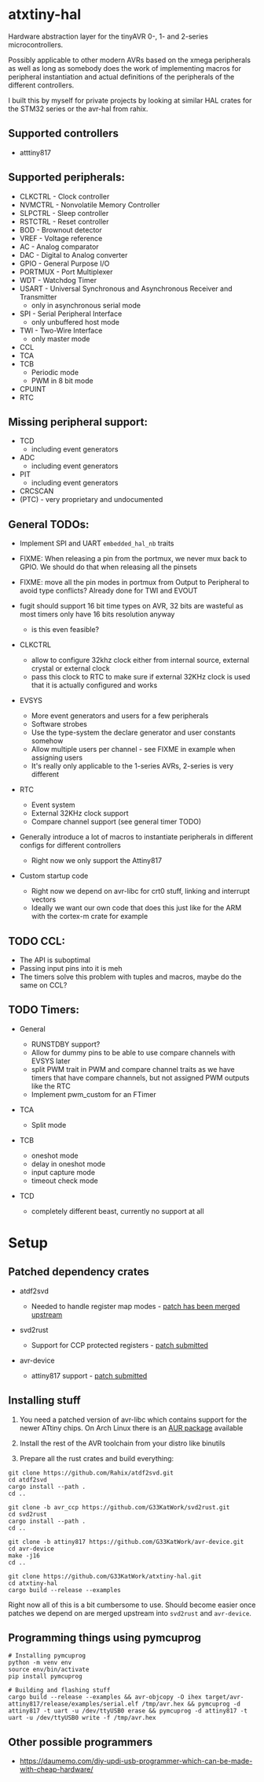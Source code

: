 atxtiny-hal
===========

Hardware abstraction layer for the tinyAVR 0-, 1- and 2-series microcontrollers.

Possibly applicable to other modern AVRs based on the xmega peripherals as well as long as somebody does the work of implementing macros for peripheral instantiation and actual definitions of the peripherals of the different controllers.

I built this by myself for private projects by looking at similar HAL crates for the STM32 series or the avr-hal from rahix.

## Supported controllers

* atttiny817

## Supported peripherals:

* CLKCTRL - Clock controller
* NVMCTRL - Nonvolatile Memory Controller
* SLPCTRL - Sleep controller
* RSTCTRL - Reset controller
* BOD - Brownout detector
* VREF - Voltage reference
* AC - Analog comparator
* DAC - Digital to Analog converter
* GPIO - General Purpose I/O
* PORTMUX - Port Multiplexer
* WDT - Watchdog Timer
* USART - Universal Synchronous and Asynchronous Receiver and Transmitter
    * only in asynchronous serial mode
* SPI - Serial Peripheral Interface
    * only unbuffered host mode
* TWI - Two-Wire Interface
    * only master mode
* CCL
* TCA
* TCB
    * Periodic mode
    * PWM in 8 bit mode
* CPUINT
* RTC

## Missing peripheral support:

* TCD
    * including event generators
* ADC
    * including event generators
* PIT
    * including event generators
* CRCSCAN
* (PTC) - very proprietary and undocumented

## General TODOs:

* Implement SPI and UART `embedded_hal_nb` traits

* FIXME: When releasing a pin from the portmux, we never mux back to GPIO. We should do that when releasing all the pinsets

* FIXME: move all the pin modes in portmux from Output<Sateless> to Peripheral<PERI> to avoid type conflicts? Already done for TWI and EVOUT

* fugit should support 16 bit time types on AVR, 32 bits are wasteful as most timers only have 16 bits resolution anyway
    * is this even feasible?

* CLKCTRL
    * allow to configure 32khz clock either from internal source, external crystal or external clock
    * pass this clock to RTC to make sure if external 32KHz clock is used that it is actually configured and works

* EVSYS
    * More event generators and users for a few peripherals
    * Software strobes
    * Use the type-system the declare generator and user constants somehow
    * Allow multiple users per channel - see FIXME in example when assigning users
    * It's really only applicable to the 1-series AVRs, 2-series is very different

* RTC
    * Event system
    * External 32KHz clock support
    * Compare channel support (see general timer TODO)

* Generally introduce a lot of macros to instantiate peripherals in different configs for different controllers
    * Right now we only support the Attiny817

* Custom startup code
    * Right now we depend on avr-libc for crt0 stuff, linking and interrupt vectors
    * Ideally we want our own code that does this just like for the ARM with the cortex-m crate for example

## TODO CCL:

* The API is suboptimal
* Passing input pins into it is meh
* The timers solve this problem with tuples and macros, maybe do the same on CCL?

## TODO Timers:

* General
    * RUNSTDBY support?
    * Allow for dummy pins to be able to use compare channels with EVSYS later
    * split PWM trait in PWM and compare channel traits as we have timers that have compare channels, but not assigned PWM outputs like the RTC
    * Implement pwm_custom for an FTimer

* TCA
    * Split mode

* TCB
    * oneshot mode
    * delay in oneshot mode
    * input capture mode
    * timeout check mode

* TCD
    * completely different beast, currently no support at all


# Setup

## Patched dependency crates

* atdf2svd
  * Needed to handle register map modes - [patch has been merged upstream](https://github.com/Rahix/atdf2svd/pull/48)

* svd2rust
  * Support for CCP protected registers - [patch submitted](https://github.com/rust-embedded/svd2rust/pull/784)

* avr-device
  * attiny817 support - [patch submitted](https://github.com/Rahix/avr-device/pull/144)

## Installing stuff

1. You need a patched version of avr-libc which contains support for the newer ATtiny chips. On Arch Linux there is an [AUR package](https://aur.archlinux.org/packages/avr-libc-avrxmega3-svn) available

2. Install the rest of the AVR toolchain from your distro like binutils

3. Prepare all the rust crates and build everything:
```
git clone https://github.com/Rahix/atdf2svd.git
cd atdf2svd
cargo install --path .
cd ..

git clone -b avr_ccp https://github.com/G33KatWork/svd2rust.git
cd svd2rust
cargo install --path .
cd ..

git clone -b attiny817 https://github.com/G33KatWork/avr-device.git
cd avr-device
make -j16
cd ..

git clone https://github.com/G33KatWork/atxtiny-hal.git
cd atxtiny-hal
cargo build --release --examples
```

Right now all of this is a bit cumbersome to use. Should become easier once patches we depend on are merged upstream into `svd2rust` and `avr-device`.

## Programming things using pymcuprog

```
# Installing pymcuprog
python -m venv env
source env/bin/activate
pip install pymcuprog

# Building and flashing stuff
cargo build --release --examples && avr-objcopy -O ihex target/avr-attiny817/release/examples/serial.elf /tmp/avr.hex && pymcuprog -d attiny817 -t uart -u /dev/ttyUSB0 erase && pymcuprog -d attiny817 -t uart -u /dev/ttyUSB0 write -f /tmp/avr.hex
```

## Other possible programmers

* https://daumemo.com/diy-updi-usb-programmer-which-can-be-made-with-cheap-hardware/
